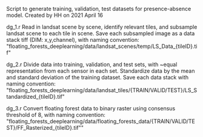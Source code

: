 Script to generate training, validation, test datasets for presence-absence model. Created by HH on 2021 April 16

dg_1.r
  Read in landsat scene by scene, identify relevant tiles, and subsample landsat scene to each tile in scene. Save each subsampled image as a data stack tiff (DIM: x,y,channel), with naming convention:
  "floating_forests_deeplearning/data/landsat_scenes/temp/LS_Data_{tileID}.tif"
  
dg_2.r
  Divide data into training, validation, and test sets, with ~equal representation from each sensor in each set. Standardize data by the mean and standard deviation of the training dataset. Save each data stack with naming convention:
  "floating_forests_deeplearning/data/landsat_tiles/{TRAIN/VALID/TEST}/LS_Standardized_{tileID}.tif"
  
dg_3.r
  Convert floating forest data to binary raster using consensus threshold of 8, with naming convention:
  "floating_forests_deeplearning/data/floating_forests_data/{TRAIN/VALID/TEST}/FF_Rasterized_{tileID}.tif""
  
